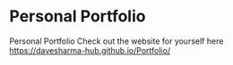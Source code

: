# Personal Portfolio
Personal Portfolio
Check out the website for yourself here 
https://davesharma-hub.github.io/Portfolio/
